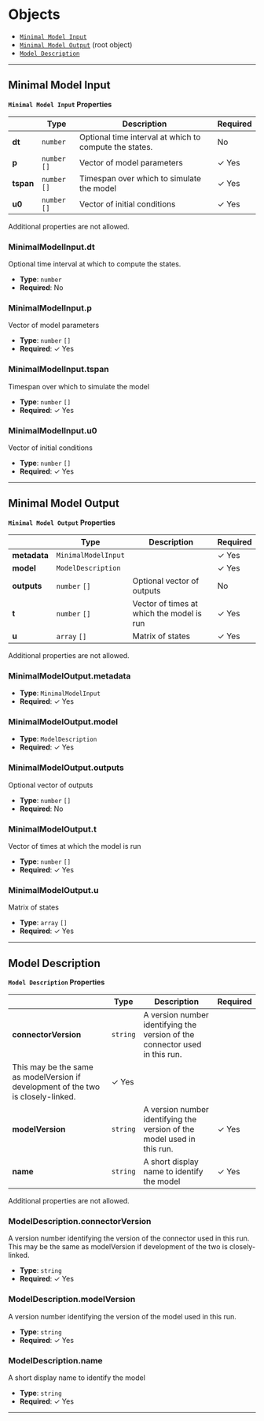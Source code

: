 # Objects
* [`Minimal Model Input`](#reference-minimalmodelinput)
* [`Minimal Model Output`](#reference-minimalmodeloutput) (root object)
* [`Model Description`](#reference-modeldescription)


---------------------------------------
<a name="reference-minimalmodelinput"></a>
## Minimal Model Input

**`Minimal Model Input` Properties**

|   |Type|Description|Required|
|---|---|---|---|
|**dt**|`number`|Optional time interval at which to compute the states.|No|
|**p**|`number` `[]`|Vector of model parameters| &#10003; Yes|
|**tspan**|`number` `[]`|Timespan over which to simulate the model| &#10003; Yes|
|**u0**|`number` `[]`|Vector of initial conditions| &#10003; Yes|

Additional properties are not allowed.

### MinimalModelInput.dt

Optional time interval at which to compute the states.

* **Type**: `number`
* **Required**: No

### MinimalModelInput.p

Vector of model parameters

* **Type**: `number` `[]`
* **Required**:  &#10003; Yes

### MinimalModelInput.tspan

Timespan over which to simulate the model

* **Type**: `number` `[]`
* **Required**:  &#10003; Yes

### MinimalModelInput.u0

Vector of initial conditions

* **Type**: `number` `[]`
* **Required**:  &#10003; Yes




---------------------------------------
<a name="reference-minimalmodeloutput"></a>
## Minimal Model Output

**`Minimal Model Output` Properties**

|   |Type|Description|Required|
|---|---|---|---|
|**metadata**|`MinimalModelInput`|| &#10003; Yes|
|**model**|`ModelDescription`|| &#10003; Yes|
|**outputs**|`number` `[]`|Optional vector of outputs|No|
|**t**|`number` `[]`|Vector of times at which the model is run| &#10003; Yes|
|**u**|`array` `[]`|Matrix of states| &#10003; Yes|

Additional properties are not allowed.

### MinimalModelOutput.metadata

* **Type**: `MinimalModelInput`
* **Required**:  &#10003; Yes

### MinimalModelOutput.model

* **Type**: `ModelDescription`
* **Required**:  &#10003; Yes

### MinimalModelOutput.outputs

Optional vector of outputs

* **Type**: `number` `[]`
* **Required**: No

### MinimalModelOutput.t

Vector of times at which the model is run

* **Type**: `number` `[]`
* **Required**:  &#10003; Yes

### MinimalModelOutput.u

Matrix of states

* **Type**: `array` `[]`
* **Required**:  &#10003; Yes




---------------------------------------
<a name="reference-modeldescription"></a>
## Model Description

**`Model Description` Properties**

|   |Type|Description|Required|
|---|---|---|---|
|**connectorVersion**|`string`|A version number identifying the version of the connector used in this run.
This may be the same as modelVersion if development of the two is closely-linked.| &#10003; Yes|
|**modelVersion**|`string`|A version number identifying the version of the model used in this run.| &#10003; Yes|
|**name**|`string`|A short display name to identify the model| &#10003; Yes|

Additional properties are not allowed.

### ModelDescription.connectorVersion

A version number identifying the version of the connector used in this run.
This may be the same as modelVersion if development of the two is closely-linked.

* **Type**: `string`
* **Required**:  &#10003; Yes

### ModelDescription.modelVersion

A version number identifying the version of the model used in this run.

* **Type**: `string`
* **Required**:  &#10003; Yes

### ModelDescription.name

A short display name to identify the model

* **Type**: `string`
* **Required**:  &#10003; Yes




---------------------------------------
<a name="reference-"></a>
## 

